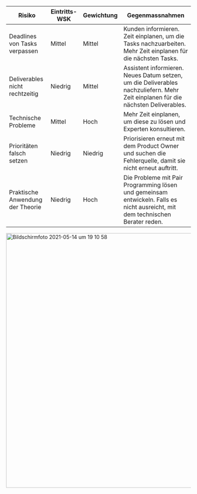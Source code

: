 | Risiko                           | Eintritts-WSK | Gewichtung | Gegenmassnahmen                                              |
| -------------------------------- | ------------- | ---------- | ------------------------------------------------------------ |
| Deadlines von Tasks verpassen    | Mittel        | Mittel     | Kunden informieren. Zeit einplanen, um die Tasks nachzuarbeiten. Mehr Zeit einplanen für die nächsten Tasks. |
| Deliverables nicht rechtzeitig   | Niedrig       | Mittel     | Assistent informieren. Neues Datum setzen, um die Deliverables nachzuliefern. Mehr Zeit einplanen für die nächsten Deliverables. |
| Technische Probleme              | Mittel        | Hoch       | Mehr Zeit einplanen, um diese zu lösen und Experten konsultieren. |
| Prioritäten falsch setzen        | Niedrig       | Niedrig    | Priorisieren erneut mit dem Product Owner und suchen die Fehlerquelle, damit sie nicht erneut auftritt. |
| Praktische Anwendung der Theorie | Niedrig       | Hoch       | Die Probleme mit Pair Programming lösen und gemeinsam entwickeln. Falls es nicht ausreicht, mit dem technischen Berater reden. |


<img width="692" alt="Bildschirmfoto 2021-05-14 um 19 10 58" src="https://user-images.githubusercontent.com/61350352/118305495-57009380-b4e8-11eb-913e-cbc56404147b.png">

